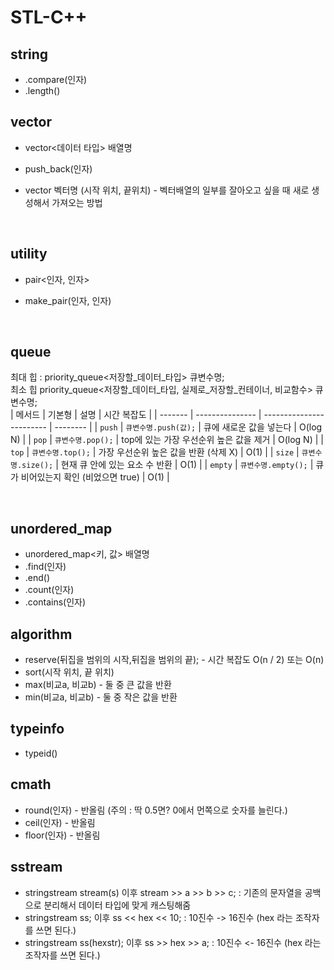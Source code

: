 # STL-C++

## string
- .compare(인자)
- .length()

## vector
- vector<데이터 타입> 배열명
- push_back(인자)
- vector<int> 벡터명 (시작 위치, 끝위치) - 벡터배열의 일부를 잘아오고 싶을 때 새로 생성해서 가져오는 방법

  <br>

## utility
- pair<인자, 인자>
- make_pair(인자, 인자)

  <br>
## queue
최대 힙 : priority_queue<저장할_데이터_타입> 큐변수명; <br>
최소 힙 priority_queue<저장할_데이터_타입, 실제로_저장할_컨테이너, 비교함수> 큐변수명; <br>
| 메서드     | 기본형             | 설명                       | 시간 복잡도   |
| ------- | --------------- | ------------------------ | -------- |
| `push`  | `큐변수명.push(값);` | 큐에 새로운 값을 넣는다            | O(log N) |
| `pop`   | `큐변수명.pop();`   | top에 있는 가장 우선순위 높은 값을 제거 | O(log N) |
| `top`   | `큐변수명.top();`   | 가장 우선순위 높은 값을 반환 (삭제 X)  | O(1)     |
| `size`  | `큐변수명.size();`  | 현재 큐 안에 있는 요소 수 반환       | O(1)     |
| `empty` | `큐변수명.empty();` | 큐가 비어있는지 확인 (비었으면 true)  | O(1)     |



  <br>

## unordered_map
- unordered_map<키, 값> 배열명
- .find(인자)
- .end()
- .count(인자)
- .contains(인자)

## algorithm

- reserve(뒤집을 범위의 시작,뒤집을 범위의 끝); - 시간 복잡도 O(n / 2) 또는 O(n)
- sort(시작 위치, 끝 위치)
- max(비교a, 비교b) - 둘 중 큰 값을 반환
- min(비교a, 비교b) - 둘 중 작은 값을 반환

## typeinfo
- typeid()

## cmath
- round(인자) - 반올림 (주의 : 딱 0.5면? 0에서 먼쪽으로 숫자를 늘린다.)
- ceil(인자) - 반올림
- floor(인자) - 반올림


## sstream

- stringstream stream(s) 이후 stream >> a >> b >> c;  : 기존의 문자열을 공백으로 분리해서 데이터 타입에 맞게 캐스팅해줌
- stringstream ss; 이후 ss << hex << 10; : 10진수 -> 16진수 (hex 라는 조작자를 쓰면 된다.)
- stringstream ss(hexstr); 이후 ss >> hex >> a; : 10진수 <- 16진수 (hex 라는 조작자를 쓰면 된다.)



